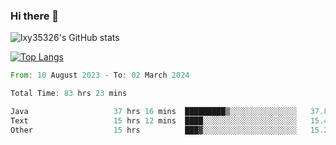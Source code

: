 ### Hi there 👋

<!--
**lxy35326/lxy35326** is a ✨ _special_ ✨ repository because its `README.md` (this file) appears on your GitHub profile.

Here are some ideas to get you started:

- 🔭 I’m currently working on ...
- 🌱 I’m currently learning ...
- 👯 I’m looking to collaborate on ...
- 🤔 I’m looking for help with ...
- 💬 Ask me about ...
- 📫 How to reach me: ...
- 😄 Pronouns: ...
- ⚡ Fun fact: ...
-->

![lxy35326's GitHub stats](https://github-readme-stats.vercel.app/api?username=lxy35326&show_icons=true)

[![Top Langs](https://github-readme-stats.vercel.app/api/top-langs/?username=anuraghazra&layout=compact)](https://github.com/anuraghazra/github-readme-stats)

<!--START_SECTION:waka-->

```rust
From: 10 August 2023 - To: 02 March 2024

Total Time: 83 hrs 23 mins

Java                   37 hrs 16 mins  █████████▒░░░░░░░░░░░░░░░   37.88 %
Text                   15 hrs 12 mins  ████░░░░░░░░░░░░░░░░░░░░░   15.46 %
Other                  15 hrs          ███▓░░░░░░░░░░░░░░░░░░░░░   15.25 %
```

<!--END_SECTION:waka-->
